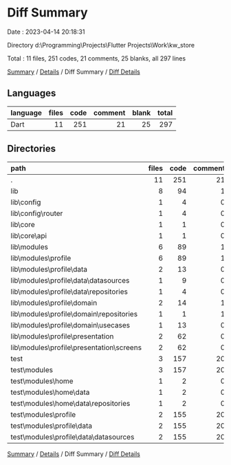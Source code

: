 # Diff Summary

Date : 2023-04-14 20:18:31

Directory d:\\Programming\\Projects\\Flutter Projects\\Work\\kw_store

Total : 11 files,  251 codes, 21 comments, 25 blanks, all 297 lines

[Summary](results.md) / [Details](details.md) / Diff Summary / [Diff Details](diff-details.md)

## Languages
| language | files | code | comment | blank | total |
| :--- | ---: | ---: | ---: | ---: | ---: |
| Dart | 11 | 251 | 21 | 25 | 297 |

## Directories
| path | files | code | comment | blank | total |
| :--- | ---: | ---: | ---: | ---: | ---: |
| . | 11 | 251 | 21 | 25 | 297 |
| lib | 8 | 94 | 1 | 9 | 104 |
| lib\\config | 1 | 4 | 0 | 0 | 4 |
| lib\\config\\router | 1 | 4 | 0 | 0 | 4 |
| lib\\core | 1 | 1 | 0 | 0 | 1 |
| lib\\core\\api | 1 | 1 | 0 | 0 | 1 |
| lib\\modules | 6 | 89 | 1 | 9 | 99 |
| lib\\modules\\profile | 6 | 89 | 1 | 9 | 99 |
| lib\\modules\\profile\\data | 2 | 13 | 0 | 3 | 16 |
| lib\\modules\\profile\\data\\datasources | 1 | 9 | 0 | 2 | 11 |
| lib\\modules\\profile\\data\\repositories | 1 | 4 | 0 | 1 | 5 |
| lib\\modules\\profile\\domain | 2 | 14 | 1 | 6 | 21 |
| lib\\modules\\profile\\domain\\repositories | 1 | 1 | 1 | 1 | 3 |
| lib\\modules\\profile\\domain\\usecases | 1 | 13 | 0 | 5 | 18 |
| lib\\modules\\profile\\presentation | 2 | 62 | 0 | 0 | 62 |
| lib\\modules\\profile\\presentation\\screens | 2 | 62 | 0 | 0 | 62 |
| test | 3 | 157 | 20 | 16 | 193 |
| test\\modules | 3 | 157 | 20 | 16 | 193 |
| test\\modules\\home | 1 | 2 | 0 | 0 | 2 |
| test\\modules\\home\\data | 1 | 2 | 0 | 0 | 2 |
| test\\modules\\home\\data\\repositories | 1 | 2 | 0 | 0 | 2 |
| test\\modules\\profile | 2 | 155 | 20 | 16 | 191 |
| test\\modules\\profile\\data | 2 | 155 | 20 | 16 | 191 |
| test\\modules\\profile\\data\\datasources | 2 | 155 | 20 | 16 | 191 |

[Summary](results.md) / [Details](details.md) / Diff Summary / [Diff Details](diff-details.md)